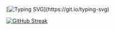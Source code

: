 <!---Пример кода-->
[![Typing SVG](https://readme-typing-svg.herokuapp.com?color=%2336BCF7&lines=Discord.py+разработчик,+студент.)](https://git.io/typing-svg)


[![GitHub Streak](https://github-readme-streak-stats.herokuapp.com/?user=DenverCoder1)](https://git.io/streak-stats)
